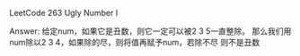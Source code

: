 LeetCode 263 Ugly Number I

Answer:
    给定num，如果它是丑数，则它一定可以被2 3 5一直整除。
    那么我们用num除以2 3 4，如果除的尽，则将值再赋予num，若除不尽
    则不是丑数
